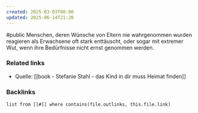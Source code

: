 ```yaml
---
created: 2025-03-03T08:00
updated: 2025-06-14T21:20
---
```

#public
Menschen, deren Wünsche von Eltern nie wahrgenommen wurden reagieren als Erwachsene oft stark enttäuscht, oder sogar mit extremer Wut, wenn ihre Bedürfnisse nicht ernst genommen werden. 

### Related links
- Quelle: [[book - Stefanie Stahl - das Kind in dir muss Heimat finden]]

### Backlinks
```dataview 
list from [[#]] where contains(file.outlinks, this.file.link)
```


